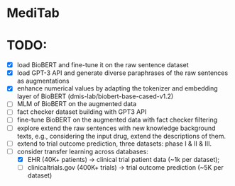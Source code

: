 # MediTab

# TODO:
- [x] load BioBERT and fine-tune it on the raw sentence dataset
- [x] load GPT-3 API and generate diverse paraphrases of the raw sentences as augmentations
- [x] enhance numerical values by adapting the tokenizer and embedding layer of BioBERT (dmis-lab/biobert-base-cased-v1.2)
- [ ] MLM of BioBERT on the augmented data
- [ ] fact checker dataset building with GPT3 API
- [ ] fine-tune BioBERT on the augmented data with fact checker filtering
- [ ] explore extend the raw sentences with new knowledge background texts, e.g., considering the input drug, extend the descriptions of them.
- [ ] extend to trial outcome prediction, three datasets: phase I & II & III.
- [ ] consider transfer learning across databases: 
  - [x] EHR (40K+ patients) -> clinical trial patient data (~1k per dataset); 
  - [ ] clinicaltrials.gov (400K+ trials) -> trial outcome prediction (~5K per dataset)

